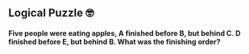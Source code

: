 ## Logical Puzzle :nerd_face:

#### Five people were eating apples, A finished before B, but behind C. D finished before E, but behind B. What was the finishing order?
